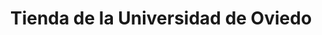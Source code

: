 ---
title: "Tienda de la Universidad de Oviedo"
url: /oviedo-uvieu/tienda-de-la-universidad-de-oviedo/
shop: Andenken
---